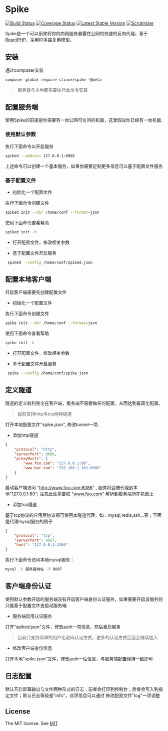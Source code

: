 # Spike

[![Build Status](https://img.shields.io/travis/slince/spike/master.svg?style=flat-square)](https://travis-ci.org/slince/spike)
[![Coverage Status](https://img.shields.io/codecov/c/github/slince/spike.svg?style=flat-square)](https://codecov.io/github/slince/spike)
[![Latest Stable Version](https://img.shields.io/packagist/v/slince/spike.svg?style=flat-square&label=stable)](https://packagist.org/packages/slince/spike)
[![Scrutinizer](https://img.shields.io/scrutinizer/g/slince/spike.svg?style=flat-square)](https://scrutinizer-ci.com/g/slince/spike/?branch=master)

Spike是一个可以用来将你的内网服务暴露在公网的快速的反向代理，基于[ReactPHP](https://github.com/reactphp)，采用IO多路复用模型。

## 安装

通过composer安装

```bash
composer global require slince/spike *@beta
```

> 服务器与本地都需要执行此命令安装


## 配置服务端

使用Spike的前提是你需要有一台公网可访问的机器，这里假设你已经有一台机器.

### 使用默认参数

执行下面命令以开启服务

```bash
spiked --address 127.0.0.1:8088
```
上述命令可以创建一个基本服务，如果你需要定制更多信息可以基于配置文件服务


### 基于配置文件

- 初始化一个配置文件 

执行下面命令创建文件

```bash
spiked init --dir /home/conf --format=json
```

使用下面命令查看帮助

```bash
spiked init -h
```

- 打开配置文件，修改相关参数

- 基于配置文件开启服务
 
```bash
 spiked --config /home/conf/spiked.json
```

## 配置本地客户端

开启客户端需要先创建配置文件

- 初始化一个配置文件 

执行下面命令创建文件

```bash
spike init --dir /home/conf --format=json
```

使用下面命令查看帮助

```bash
spike init -h
```

- 打开配置文件，修改相关参数

- 基于配置文件开启服务
 
```bash
 spike --config /home/conf/spike.json
```


## 定义隧道

隧道的定义权利完全在客户端，服务端不需要做任何配置。从而达到最简化配置。

> 目前支持http与tcp两种隧道

打开本地配置文件"spike.json", 修改tunnel一项;

- 添加http隧道

```json
{
    "protocol": "http",
    "serverPort": 8086,
    "proxyHosts": {
        "www.foo.com": "127.0.0.1:80",
        "www.bar.com": "192.168.1.101:8080"
    }
}
```
启动客户端访问 "http://www.foo.com:8086" , 服务将会被代理到本地"127.0.0.1:80"; 注意此处需要把 "www.foo.com" 解析到服务端所在机器上

- 添加tcp隧道

基于tcp协议的应用层协议都可使用本隧道代理，如：mysql,redis,ssh...等；下面是代理mysql服务的例子

```json
{
    "protocol": "tcp",
    "serverPort": 8087,
    "host": "127.0.0.1:3306"
}
```
执行下面命令访问本地mysql服务：

```bash
mysql -h 服务器地址 -P 8087
```

## 客户端身份认证

使用默认参数开启的服务端没有开启客户端身份认证服务，如果需要开启该服务则只能基于配置文件去启动服务端. 

- 服务端启用认证服务

打开"spiked.json"文件，修改auth一项信息，然后重启服务

> 目前只支持简单的用户名密码认证方式，更多的认证方式后面会陆续加入.

- 修改客户端身份信息

打开本地"spike.json"文件，修改auth一栏信息，与服务端配置保持一致即可


## 日志配置

默认开启屏幕输出与文件两种形式的日志；前者会打印到控制台；后者会写入到指定文件；默认日志等级是"info"，此项信息可以通过
修改配置文件"log"一项调整

## License
 
The MIT license. See [MIT](https://opensource.org/licenses/MIT)